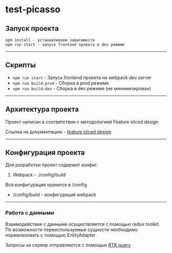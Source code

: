 # test-picasso

## Запуск проекта
```
npm install - устанавливаем зависимости
npm run start - запуск frontend проекта в dev режиме
```
----

## Скрипты

- `npm run start` - Запуск frontend проекта на webpack dev server
- `npm run build:prod` - Сборка в prod режиме
- `npm run build:dev` - Сборка в dev режиме (не минимизирован)
----
## Архитектура проекта

Проект написан в соответствии с методологией Feature sliced design

Ссылка на документацию - [feature sliced design](https://feature-sliced.design/docs/get-started/tutorial)

----
## Конфигурация проекта

Для разработки проект содержит конфиг:
1. Webpack - ./config/build


Вся конфигурация хранится в /config
- /config/build - конфигурация webpack

----
### Работа с данными

Взаимодействие с данными осуществляется с помощью redux toolkit.
По возможности переиспользуемые сущности необходимо нормализовать с помощью EntityAdapter

Запросы на сервер отправляются с помощью [RTK query](/src/shared/api/rtkApi.ts)
